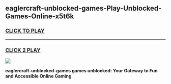 
## eaglercraft-unblocked-games-Play-Unblocked-Games-Online-x5t6k
<h3>
<a href="https://premium76.site?title=eaglercraft-unblocked-games&ref=25A">CLICK TO PLAY</a></h3>
<hr>

<h3>
<a href="https://premium76.site?title=eaglercraft-unblocked-games&ref=25A">CLICK 2 PLAY</a>
  
</h3>

<a href="https://premium76.site?title=eaglercraft-unblocked-games&ref=25A"><img src="https://clearcache.store/games.png"></a>


**eaglercraft-unblocked-games games unblocked: Your Gateway to Fun and Accessible Online Gaming**

